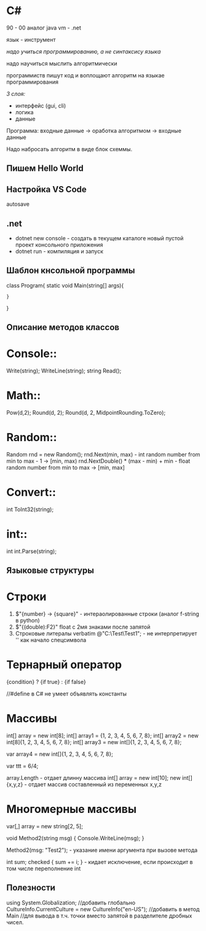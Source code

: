# C#

90 - 00 аналог java vm - .net

язык - инструмент

*надо учиться программированию, а не синтаксису языка*

надо научиться мыслить алгоритмически

программиств пишут код и воплощают алгоритм на языкае программирования


_3 слоя:_
* интерфейс (gui, cli)
* логика
* данные

Программа: входные данные -> оработка алгоритмом -> входные данные

Надо набросать алгоритм в виде блок схеммы.

## Пишем Hello World


## Настройка VS Code

autosave

## .net
 
* dotnet new console - создать в текущем каталоге новый пустой проект консольного приложения
* dotnet run - компиляция и запуск

## Шаблон кнсольной программы

class Program{
    static void Main(string[] args){

    }
}

## Описание методов классов

# Console::
Write(string);
WriteLine(string);
string Read();

# Math::

Pow(d,2);
Round(d, 2);
Round(d, 2, MidpointRounding.ToZero);

# Random::

Random rnd = new Random();
rnd.Next(min, max) - int random number from min to max - 1 -> [min, max)
rnd.NextDouble() * (max - min) + min - float random number from min to max -> [min, max]

# Convert::

int ToInt32(string);

# int::

int int.Parse(string);


## Языковые структуры

# Строки

1. $"{number} -> {square}" - интераолированные строки (аналог f-string в python)
2. $"{(double):F2}" float с 2мя знаками после запятой
3. Строковые литералы verbatim @"C:\Test\Test1\"; - не интерпретирует  '\' как начало спецсимвола


# Тернарный оператор
{condition} ? {if true} : {if false}

//#define в C# не умеет объявлять константы

# Массивы

int[] array = new int[8];
int[] array1 = {1, 2, 3, 4, 5, 6, 7, 8};
int[] array2 = new int[8]{1, 2, 3, 4, 5, 6, 7, 8};
int[] array3 = new int[]{1, 2, 3, 4, 5, 6, 7, 8};

var array4 = new int[]{1, 2, 3, 4, 5, 6, 7, 8};

var ttt = 6/4;

array.Length - отдает длинну массива
int[] array = new int[10];
new int[]{x,y,z} - отдает массив составленный из переменных x,y,z

# Многомерные массивы

var[,] array = new string[2, 5];

void Method2(string msg)
{
    Console.WriteLine(msg);
}

Method2(msg: "Test2"); - указание имени аргумента при вызове метода

int sum;
checked
{
    sum += i;
} - кидает исключение, если происходит в том числе переполнение int

## Полезности

using System.Globalization; //добавить глобально
CultureInfo.CurrentCulture = new CultureInfo("en-US");  //добавить в метод Main
//для вывода в т.ч. точки вместо запятой в разделителе дробных чисел.
